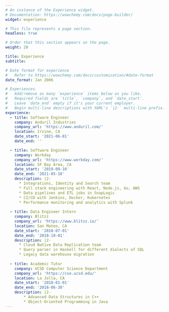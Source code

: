 ```yaml
---
# An instance of the Experience widget.
# Documentation: https://wowchemy.com/docs/page-builder/
widget: experience

# This file represents a page section.
headless: true

# Order that this section appears on the page.
weight: 20

title: Experience
subtitle:

# Date format for experience
#   Refer to https://wowchemy.com/docs/customization/#date-format
date_format: Jan 2006

# Experiences.
#   Add/remove as many `experience` items below as you like.
#   Required fields are `title`, `company`, and `date_start`.
#   Leave `date_end` empty if it's your current employer.
#   Begin multi-line descriptions with YAML's `|2-` multi-line prefix.
experience:
  - title: Software Engineer
    company: Anduril Industries
    company_url: 'https://www.anduril.com/'
    location: Irvine, CA
    date_start: '2021-06-01'
    date_end: ''

  - title: Software Engineer
    company: Workday
    company_url: 'https://www.workday.com/'
    location: SF Bay Area, CA
    date_start: '2019-09-16'
    date_end: '2021-05-18'
    description: |2-
      * Integrations, Identity and Search team
      * Full stack engineering with React, Node.js, Go, AWS
      * Data pipelines and ETL jobs in SnapLogic
      * CI/CD with Jenkins, Docker, Kubernetes
      * Performance monitoring and analytics with Splunk
        
  - title: Data Engineer Intern
    company: Blitzz
    company_url: 'https://www.blitzz.io/'
    location: San Mateo, CA
    date_start: '2018-07-01'
    date_end: '2018-10-01'
    description: |2-
      * Cloud Native Data Replication team
      * Query parser in Haskell for different dialects of SQL
      * Legacy data warehouse migration
  
  - title: Academic Tutor
    company: UCSD Computer Science Department
    company_url: 'https://cse.ucsd.edu/'
    location: La Jolla, CA
    date_start: '2018-01-01'
    date_end: '2018-06-30'
    description: |2-
        * Advanced Data Structures in C++
        * Object-Oriented Programming in Java
---
```

